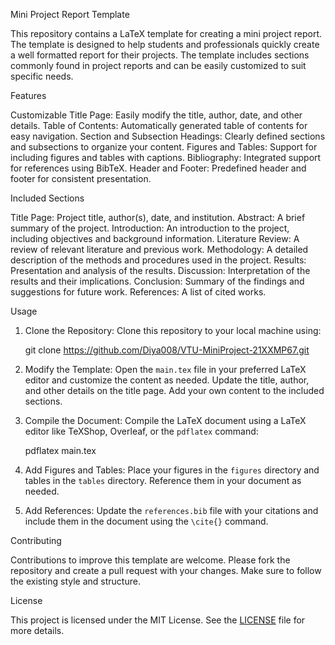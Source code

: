 Mini Project Report Template

This repository contains a LaTeX template for creating a mini project report. The template is designed to help students and professionals quickly create a well formatted report for their projects. The template includes sections commonly found in project reports and can be easily customized to suit specific needs.

 Features

Customizable Title Page: Easily modify the title, author, date, and other details.
Table of Contents: Automatically generated table of contents for easy navigation.
Section and Subsection Headings: Clearly defined sections and subsections to organize your content.
Figures and Tables: Support for including figures and tables with captions.
Bibliography: Integrated support for references using BibTeX.
Header and Footer: Predefined header and footer for consistent presentation.

 Included Sections

Title Page: Project title, author(s), date, and institution.
Abstract: A brief summary of the project.
Introduction: An introduction to the project, including objectives and background information.
Literature Review: A review of relevant literature and previous work.
Methodology: A detailed description of the methods and procedures used in the project.
Results: Presentation and analysis of the results.
Discussion: Interpretation of the results and their implications.
Conclusion: Summary of the findings and suggestions for future work.
References: A list of cited works.

 Usage

1. Clone the Repository: Clone this repository to your local machine using:
   
   git clone https://github.com/Diya008/VTU-MiniProject-21XXMP67.git
   

2. Modify the Template: Open the `main.tex` file in your preferred LaTeX editor and customize the content as needed. Update the title, author, and other details on the title page. Add your own content to the included sections.

3. Compile the Document: Compile the LaTeX document using a LaTeX editor like TeXShop, Overleaf, or the `pdflatex` command:
   
   pdflatex main.tex
   

4. Add Figures and Tables: Place your figures in the `figures` directory and tables in the `tables` directory. Reference them in your document as needed.

5. Add References: Update the `references.bib` file with your citations and include them in the document using the `\cite{}` command.

 Contributing

Contributions to improve this template are welcome. Please fork the repository and create a pull request with your changes. Make sure to follow the existing style and structure.

 License

This project is licensed under the MIT License. See the [LICENSE](LICENSE) file for more details.

